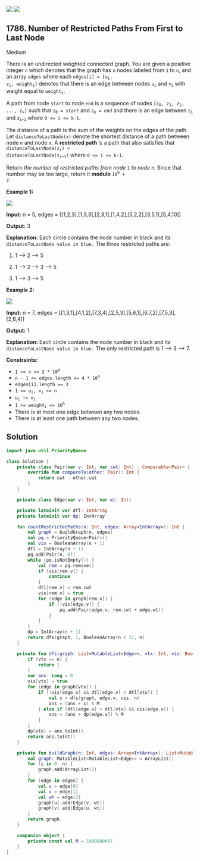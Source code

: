 [![](https://img.shields.io/github/stars/javadev/LeetCode-in-Kotlin?label=Stars&style=flat-square)](https://github.com/javadev/LeetCode-in-Kotlin)
[![](https://img.shields.io/github/forks/javadev/LeetCode-in-Kotlin?label=Fork%20me%20on%20GitHub%20&style=flat-square)](https://github.com/javadev/LeetCode-in-Kotlin/fork)

## 1786\. Number of Restricted Paths From First to Last Node

Medium

There is an undirected weighted connected graph. You are given a positive integer `n` which denotes that the graph has `n` nodes labeled from `1` to `n`, and an array `edges` where each <code>edges[i] = [u<sub>i</sub>, v<sub>i</sub>, weight<sub>i</sub>]</code> denotes that there is an edge between nodes <code>u<sub>i</sub></code> and <code>v<sub>i</sub></code> with weight equal to <code>weight<sub>i</sub></code>.

A path from node `start` to node `end` is a sequence of nodes <code>[z<sub>0</sub>, z<sub>1</sub>, z<sub>2</sub>, ..., z<sub>k</sub>]</code> such that <code>z<sub>0</sub> = start</code> and <code>z<sub>k</sub> = end</code> and there is an edge between <code>z<sub>i</sub></code> and <code>z<sub>i+1</sub></code> where `0 <= i <= k-1`.

The distance of a path is the sum of the weights on the edges of the path. Let `distanceToLastNode(x)` denote the shortest distance of a path between node `n` and node `x`. A **restricted path** is a path that also satisfies that <code>distanceToLastNode(z<sub>i</sub>) > distanceToLastNode(z<sub>i+1</sub>)</code> where `0 <= i <= k-1`.

Return _the number of restricted paths from node_ `1` _to node_ `n`. Since that number may be too large, return it **modulo** <code>10<sup>9</sup> + 7</code>.

**Example 1:**

![](https://assets.leetcode.com/uploads/2021/02/17/restricted_paths_ex1.png)

**Input:** n = 5, edges = \[\[1,2,3],[1,3,3],[2,3,1],[1,4,2],[5,2,2],[3,5,1],[5,4,10]]

**Output:** 3

**Explanation:** Each circle contains the node number in black and its `distanceToLastNode value in blue.` The three restricted paths are:

1) 1 --> 2 --> 5

2) 1 --> 2 --> 3 --> 5

3) 1 --> 3 --> 5 

**Example 2:**

![](https://assets.leetcode.com/uploads/2021/02/17/restricted_paths_ex22.png)

**Input:** n = 7, edges = \[\[1,3,1],[4,1,2],[7,3,4],[2,5,3],[5,6,1],[6,7,2],[7,5,3],[2,6,4]]

**Output:** 1

**Explanation:** Each circle contains the node number in black and its `distanceToLastNode value in blue.` The only restricted path is 1 --> 3 --> 7. 

**Constraints:**

*   <code>1 <= n <= 2 * 10<sup>4</sup></code>
*   <code>n - 1 <= edges.length <= 4 * 10<sup>4</sup></code>
*   `edges[i].length == 3`
*   <code>1 <= u<sub>i</sub>, v<sub>i</sub> <= n</code>
*   <code>u<sub>i</sub> != v<sub>i</sub></code>
*   <code>1 <= weight<sub>i</sub> <= 10<sup>5</sup></code>
*   There is at most one edge between any two nodes.
*   There is at least one path between any two nodes.

## Solution

```kotlin
import java.util.PriorityQueue

class Solution {
    private class Pair(var v: Int, var cwt: Int) : Comparable<Pair> {
        override fun compareTo(other: Pair): Int {
            return cwt - other.cwt
        }
    }

    private class Edge(var v: Int, var wt: Int)

    private lateinit var dtl: IntArray
    private lateinit var dp: IntArray

    fun countRestrictedPaths(n: Int, edges: Array<IntArray>): Int {
        val graph = buildGraph(n, edges)
        val pq = PriorityQueue<Pair>()
        val vis = BooleanArray(n + 1)
        dtl = IntArray(n + 1)
        pq.add(Pair(n, 0))
        while (pq.isNotEmpty()) {
            val rem = pq.remove()
            if (vis[rem.v]) {
                continue
            }
            dtl[rem.v] = rem.cwt
            vis[rem.v] = true
            for (edge in graph[rem.v]) {
                if (!vis[edge.v]) {
                    pq.add(Pair(edge.v, rem.cwt + edge.wt))
                }
            }
        }
        dp = IntArray(n + 1)
        return dfs(graph, 1, BooleanArray(n + 1), n)
    }

    private fun dfs(graph: List<MutableList<Edge>>, vtx: Int, vis: BooleanArray, n: Int): Int {
        if (vtx == n) {
            return 1
        }
        var ans: Long = 0
        vis[vtx] = true
        for (edge in graph[vtx]) {
            if (!vis[edge.v] && dtl[edge.v] < dtl[vtx]) {
                val x = dfs(graph, edge.v, vis, n)
                ans = (ans + x) % M
            } else if (dtl[edge.v] < dtl[vtx] && vis[edge.v]) {
                ans = (ans + dp[edge.v]) % M
            }
        }
        dp[vtx] = ans.toInt()
        return ans.toInt()
    }

    private fun buildGraph(n: Int, edges: Array<IntArray>): List<MutableList<Edge>> {
        val graph: MutableList<MutableList<Edge>> = ArrayList()
        for (i in 0..n) {
            graph.add(ArrayList())
        }
        for (edge in edges) {
            val u = edge[0]
            val v = edge[1]
            val wt = edge[2]
            graph[u].add(Edge(v, wt))
            graph[v].add(Edge(u, wt))
        }
        return graph
    }

    companion object {
        private const val M = 1000000007
    }
}
```